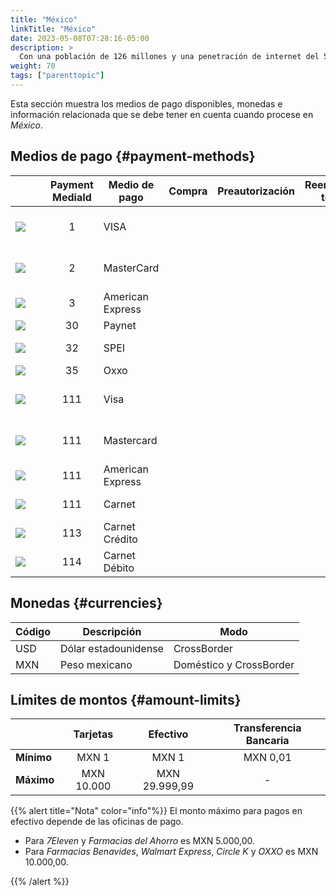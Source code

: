 ```yaml
---
title: "México"
linkTitle: "México"
date: 2023-05-08T07:28:16-05:00
description: >
  Con una población de 126 millones y una penetración de internet del 50%, el comercio electrónico en _**México**_ se ha disparado en los últimos años. Se espera que continúe esta tendencia en los próximos años, con un aumento en la adopción de tecnologías financieras y la mejora de las infraestructuras de pagos electrónicos en el país.
weight: 70
tags: ["parenttopic"]
---
```


Esta sección muestra los medios de pago disponibles, monedas e información relacionada que se debe tener en cuenta cuando procese en _México_.

## Medios de pago {#payment-methods}

| | Payment MediaId | Medio de pago | Compra | Preautorización | Reembolso total | Reembolso parcial | Tipo | Flujo |
|-----|:---:|---|:---:|:---:|:---:|:---:|-----|-----|
| <img src="https://s3.amazonaws.com/gateway.test.bamboopayment.com/payment-method-logos/Visa_CreditCard.png" style="min-width: 40px;" /> | 1 | VISA | <img src="/assets/check_mark_64.png" width="15px"/> | <img src="/assets/check_mark_64.png" width="15px"/> | <img src="/assets/check_mark_64.png" width="15px"/> | <img src="/assets/check_mark_64.png" width="15px"/> | Tarjeta de crédito y débito | API |
| <img src="https://s3.amazonaws.com/gateway.test.bamboopayment.com/payment-method-logos/MasterCard_CreditCard.png" style="min-width: 40px;" /> | 2 | MasterCard | <img src="/assets/check_mark_64.png" width="15px"/> | <img src="/assets/check_mark_64.png" width="15px"/> | <img src="/assets/check_mark_64.png" width="15px"/> | <img src="/assets/check_mark_64.png" width="15px"/> | Tarjeta de crédito y débito | API |
| <img src="https://s3.amazonaws.com/gateway.test.bamboopayment.com/payment-method-logos/AmericanExpress_CreditCard.png" style="min-width: 40px;" /> | 3 | American Express | <img src="/assets/check_mark_64.png" width="15px"/> | <img src="/assets/check_mark_64.png" width="15px"/> | <img src="/assets/check_mark_64.png" width="15px"/> | <img src="/assets/check_mark_64.png" width="15px"/> | Credit Card | API |
| <img src="https://s3.amazonaws.com/gateway.test.bamboopayment.com/payment-method-logos/OpenPay_PhysicalNetwork.png" style="min-width: 40px;" /> | 30 | Paynet | <img src="/assets/check_mark_64.png" width="15px"/> | <img src="/assets/x_mark_64.png" width="15px"/> | <img src="/assets/x_mark_64.png" width="15px"/> | <img src="/assets/x_mark_64.png" width="15px"/> | Efectivo | API |
| <img src="https://s3.amazonaws.com/gateway.test.bamboopayment.com/payment-method-logos/BankTransfer.png" style="" /> | 32 | SPEI | <img src="/assets/check_mark_64.png" width="15px"/> | <img src="/assets/x_mark_64.png" width="15px"/> | <img src="/assets/x_mark_64.png" width="15px"/> | <img src="/assets/x_mark_64.png" width="15px"/> | Transferencia Bancaria | API |
| <img src="https://s3.amazonaws.com/gateway.test.bamboopayment.com/payment-method-logos/Oxxo_PhysicalNetwork.png" style="min-width: 40px;" /> | 35 | Oxxo | <img src="/assets/check_mark_64.png" width="15px"/> | <img src="/assets/x_mark_64.png" width="15px"/> | <img src="/assets/x_mark_64.png" width="15px"/> | <img src="/assets/x_mark_64.png" width="15px"/> | Efectivo | API |
| <img src="https://s3.amazonaws.com/gateway.test.bamboopayment.com/payment-method-logos/Visa_CreditCard.png" style="min-width: 40px;" /> | 111 | Visa | <img src="/assets/check_mark_64.png" width="15px"/> | <img src="/assets/x_mark_64.png" width="15px"/> | <img src="/assets/x_mark_64.png" width="15px"/> | <img src="/assets/x_mark_64.png" width="15px"/> | Tarjeta de crédito y débito | Redirect |
| <img src="https://s3.amazonaws.com/gateway.test.bamboopayment.com/payment-method-logos/MasterCard_CreditCard.png" style="min-width: 40px;" /> | 111 | Mastercard | <img src="/assets/check_mark_64.png" width="15px"/> | <img src="/assets/x_mark_64.png" width="15px"/> | <img src="/assets/x_mark_64.png" width="15px"/> | <img src="/assets/x_mark_64.png" width="15px"/> | Tarjeta de crédito y débito | Redirect |
| <img src="https://s3.amazonaws.com/gateway.test.bamboopayment.com/payment-method-logos/AmericanExpress_CreditCard.png" style="min-width: 40px;" /> | 111 | American Express | <img src="/assets/check_mark_64.png" width="15px"/> | <img src="/assets/x_mark_64.png" width="15px"/> | <img src="/assets/x_mark_64.png" width="15px"/> | <img src="/assets/x_mark_64.png" width="15px"/> | Tarjeta de crédito | Redirect |
| <img src="https://s3.amazonaws.com/gateway.test.bamboopayment.com/payment-method-logos/Carnet_CreditCard.png" style="min-width: 40px;" /> | 111 | Carnet | <img src="/assets/check_mark_64.png" width="15px"/> | <img src="/assets/x_mark_64.png" width="15px"/> | <img src="/assets/x_mark_64.png" width="15px"/> | <img src="/assets/x_mark_64.png" width="15px"/> | Tarjeta de crédito | Redirect |
| <img src="https://s3.amazonaws.com/gateway.test.bamboopayment.com/payment-method-logos/Carnet_CreditCard.png" style="min-width: 40px;" /> | 113 | Carnet Crédito | <img src="/assets/check_mark_64.png" width="15px"/> | <img src="/assets/check_mark_64.png" width="15px"/> | <img src="/assets/check_mark_64.png" width="15px"/> | <img src="/assets/check_mark_64.png" width="15px"/> | Tarjeta de crédito | API |
| <img src="https://s3.amazonaws.com/gateway.test.bamboopayment.com/payment-method-logos/Carnet_CreditCard.png" style="min-width: 40px;" /> | 114 | Carnet Débito | <img src="/assets/check_mark_64.png" width="15px"/> | <img src="/assets/check_mark_64.png" width="15px"/> | <img src="/assets/check_mark_64.png" width="15px"/> | <img src="/assets/check_mark_64.png" width="15px"/> | Tarjeta débito | API |

## Monedas {#currencies}

| Código | Descripción          | Modo                    |
|--------|----------------------|-------------------------|
| USD    | Dólar estadounidense | CrossBorder             |
| MXN    | Peso mexicano        | Doméstico y CrossBorder |

## Límites de montos {#amount-limits}

|  | Tarjetas | Efectivo | Transferencia Bancaria |
|---|:---:|:---:|:---:|
| **Mínimo**  | MXN 1 | MXN 1 | MXN 0,01 |
| **Máximo** | MXN 10.000 | MXN 29.999,99 | - |

{{% alert title="Nota" color="info"%}}
El monto máximo para pagos en efectivo depende de las oficinas de pago.
* Para _7Eleven_ y _Farmacias del Ahorro_ es MXN 5.000,00.
* Para _Farmacias Benavides_, _Walmart Express_, _Circle K_ y _OXXO_ es MXN 10.000,00.

{{% /alert %}}